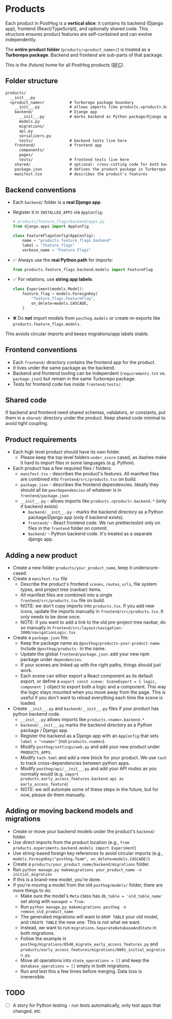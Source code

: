 # Products

Each product in PostHog is a **vertical slice**: it contains its backend (Django app), frontend (React/TypeScript), and optionally shared code.
This structure ensures product features are self-contained and can evolve independently.

The **entire product folder** (`products/<product_name>/`) is treated as a **Turborepo package**.
Backend and frontend are sub-parts of that package.

This is the (future) home for all PostHog products ([RFC](https://github.com/PostHog/product-internal/pull/703)).

## Folder structure

```txt
products/
  __init__.py
  <product_name>/           # Turborepo package boundary
    __init__.py             # allows imports like products.<product>.backend.*
    backend/                # Django app
      __init__.py           # marks backend as Python package/Django app
      models.py
      migrations/
      api.py
      serializers.py
      tests/                # backend tests live here
    frontend/               # frontend app
      components/
      pages/
      tests/                # frontend tests live here
    shared/                 # optional: cross-cutting code for both backend & frontend
    package.json            # defines the product package in Turborepo
    manifest.tsx            # describes the product's features
```

## Backend conventions

- Each `backend/` folder is a **real Django app**.

- Register it in `INSTALLED_APPS` via `AppConfig`:

  ```python
  # products/feature_flags/backend/apps.py
  from django.apps import AppConfig

  class FeatureFlagsConfig(AppConfig):
      name = "products.feature_flags.backend"
      label = "feature_flags"
      verbose_name = "Feature Flags"
  ```

- ✅ Always use the **real Python path** for imports:

  ```python
  from products.feature_flags.backend.models import FeatureFlag
  ```

- ✅ For relations, use **string app labels**:

  ```python
  class Experiment(models.Model):
      feature_flag = models.ForeignKey(
          "feature_flags.FeatureFlag",
          on_delete=models.CASCADE,
      )
  ```

- ❌ Do **not** import models from `posthog.models` or create re-exports like `products.feature_flags.models`.

This avoids circular imports and keeps migrations/app labels stable.

## Frontend conventions

- Each `frontend/` directory contains the frontend app for the product.
- It lives under the same package as the backend.
- Backend and frontend tooling can be independent (`requirements.txt` vs. `package.json`) but remain in the same Turborepo package.
- Tests for frontend code live inside `frontend/tests/`.

## Shared code

If backend and frontend need shared schemas, validators, or constants, put them in a `shared/` directory under the product.
Keep shared code minimal to avoid tight coupling.

## Product requirements

- Each high level product should have its own folder.
  - Please keep the top level folders `under_score` cased, as dashes make it hard to import files in some languages (e.g. Python).
- Each product has a few required files / folders:
  - `manifest.tsx` - describes the product's features. All manifest files are combined into `frontend/src/products.tsx` on build.
  - `package.json` - describes the frontend dependencies. Ideally they should all be `peerDependencies` of whatever is in `frontend/package.json`
  - `__init__.py` - allows imports like `products.<product>.backend.*` (only if backend exists)
    - `backend/__init__.py` - marks the backend directory as a Python package/Django app (only if backend exists).
    - `frontend/` - React frontend code. We run prettier/eslint only on files in the `frontend` folder on commit.
    - `backend/` - Python backend code. It's treated as a separate django app.

## Adding a new product

- Create a new folder `products/your_product_name`, keep it underscore-cased.
- Create a `manifest.tsx` file
  - Describe the product's frontend `scenes`, `routes`, `urls`, file system types, and project tree (navbar) items.
  - All manifest files are combined into a single `frontend/src/products.tsx` file on build.
  - NOTE: we don't copy imports into `products.tsx`. If you add new icons, update the imports manually in `frontend/src/products.tsx`. It only needs to be done once.
  - NOTE: if you want to add a link to the old pre-project-tree navbar, do so manually in `frontend/src/layout/navigation-3000/navigationLogic.tsx`
- Create a `package.json` file:
  - Keep the package name as `@posthog/products-your-product-name`. Include `@posthog/products-` in the name.
  - Update the global `frontend/package.json`: add your new npm package under `dependencies`.
  - If your scenes are linked up with the right paths, things should just work.
  - Each scene can either export a React component as its default export, or define a `export const scene: SceneExport = { logic, component }` object to export both a logic and a component. This way the logic stays mounted when you move away from the page. This is useful if you don't want to reload everything each time the scene is loaded.
- Create `__init__.py` and `backend/__init__.py` files if your product has python backend code.
  - `__init__.py` allows imports like `products.<name>.backend.*`
  - `backend/__init__.py` marks the backend directory as a Python package / Django app.
  - Register the backend as a Django app with an `AppConfig` that sets `label = "<name>"` (not `products.<name>`).
  - Modify `posthog/settings/web.py` and add your new product under `PRODUCTS_APPS`.
  - Modify `tach.toml` and add a new block for your product. We use `tach` to track cross-dependencies between python apps.
  - Modify `posthog/api/__init__.py` and add your API routes as you normally would (e.g. `import products.early_access_features.backend.api as early_access_feature`)
  - NOTE: we will automate some of these steps in the future, but for now, please do them manually.

## Adding or moving backend models and migrations

- Create or move your backend models under the product's `backend/` folder.
- Use direct imports from the product location (e.g., `from products.experiments.backend.models import Experiment`)
- Use string-based foreign key references to avoid circular imports (e.g., `models.ForeignKey("posthog.Team", on_delete=models.CASCADE)`)
- Create a `products/your_product_name/backend/migrations` folder.
- Run `python manage.py makemigrations your_product_name -n initial_migration`
- If this is a brand-new model, you're done.
- If you're moving a model from the old `posthog/models/` folder, there are more things to do:
  - Make sure the model's `Meta` class has `db_table = 'old_table_name'` set along with `managed = True`.
  - Run `python manage.py makemigrations posthog -n remove_old_product_name`
  - The generated migrations will want to `DROP TABLE` your old model, and `CREATE TABLE` the new one. This is not what we want.
  - Instead, we want to run `migrations.SeparateDatabaseAndState` in both migrations.
  - Follow the example in `posthog/migrations/0548_migrate_early_access_features.py` and `products/early_access_features/migrations/0001_initial_migration.py`.
  - Move all operations into `state_operations = []` and keep the `database_operations = []` empty in both migrations.
  - Run and test this a few times before merging. Data loss is irreversible.

## TODO

- [ ] A story for Python testing - run tests automatically, only test apps that changed, etc

